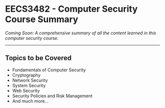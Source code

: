 # EECS3482 - Computer Security Course Summary

*Coming Soon: A comprehensive summary of all the content learned in this computer security course.*

---

## Topics to be Covered

- Fundamentals of Computer Security
- Cryptography
- Network Security
- System Security
- Web Security
- Security Policies and Risk Management
- And much more...
